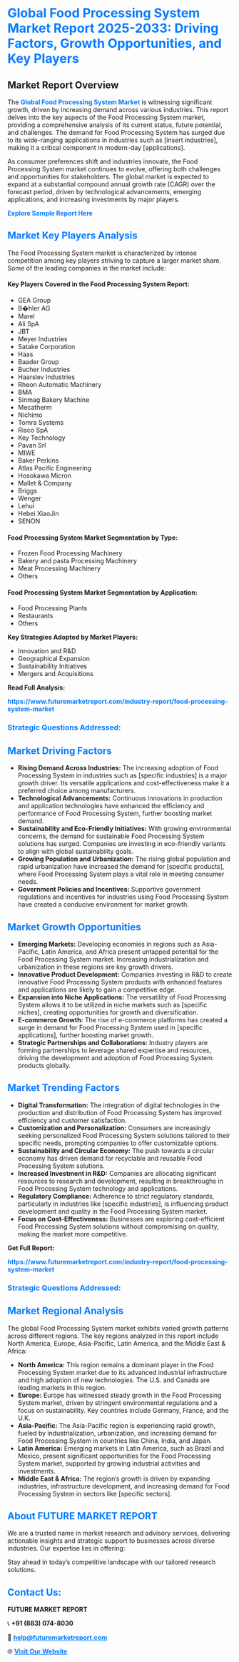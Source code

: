 <h1 style="color: #007BFF;">Global Food Processing System Market Report 2025-2033: Driving Factors, Growth Opportunities, and Key Players</h1>

<section id="overview">
<h2>Market Report Overview</h2>
<p>The <a href="https://www.futuremarketreport.com/industry-report/food-processing-system-market" style="color: #007BFF; text-decoration: none;"><strong>Global Food Processing System Market</strong></a> is witnessing significant growth, driven by increasing demand across various industries. This report delves into the key aspects of the Food Processing System market, providing a comprehensive analysis of its current status, future potential, and challenges. The demand for Food Processing System has surged due to its wide-ranging applications in industries such as [insert industries], making it a critical component in modern-day [applications].</p>
<p>As consumer preferences shift and industries innovate, the Food Processing System market continues to evolve, offering both challenges and opportunities for stakeholders. The global market is expected to expand at a substantial compound annual growth rate (CAGR) over the forecast period, driven by technological advancements, emerging applications, and increasing investments by major players.</p>
</section>

<section id="overview">
<p><a href="https://www.futuremarketreport.com/request-sample/reportId=91886" style="color: #007BFF; text-decoration: none;"><strong>Explore Sample Report Here</strong></a></p>
</section>

<section id="key-players">
<h2 style="color: #007BFF;">Market Key Players Analysis</h2>
<p>The Food Processing System market is characterized by intense competition among key players striving to capture a larger market share. Some of the leading companies in the market include:</p>
<h4>Key Players Covered in the Food Processing System Report:</h4>
<ul><li>GEA Group</li><li>B�hler AG</li><li>Marel</li><li>Ali SpA</li><li>JBT</li><li>Meyer Industries</li><li>Satake Corporation</li><li>Haas</li><li>Baader Group</li><li>Bucher Industries</li><li>Haarslev Industries</li><li>Rheon Automatic Machinery</li><li>BMA</li><li>Sinmag Bakery Machine</li><li>Mecatherm</li><li>Nichimo</li><li>Tomra Systems</li><li>Risco SpA</li><li>Key Technology</li><li>Pavan Srl</li><li>MIWE</li><li>Baker Perkins</li><li>Atlas Pacific Engineering</li><li>Hosokawa Micron</li><li>Mallet &amp; Company</li><li>Briggs</li><li>Wenger</li><li>Lehui</li><li>Hebei XiaoJin</li><li>SENON</li></ul>
<h4>Food Processing System Market Segmentation by Type:</h4>
<ul><li>Frozen Food Processing Machinery</li><li>Bakery and pasta Processing Machinery</li><li>Meat Processing Machinery</li><li>Others</li></ul>

<h4>Food Processing System Market Segmentation by Application:</h4>
<ul><li>Food Processing Plants</li><li>Restaurants</li><li>Others</li></ul>
<p><strong>Key Strategies Adopted by Market Players:</strong></p>
<ul>
<li>Innovation and R&D</li>
<li>Geographical Expansion</li>
<li>Sustainability Initiatives</li>
<li>Mergers and Acquisitions</li>
</ul>
</section>

<section>
<p><strong>Read Full Analysis: </strong></p><a href="https://www.futuremarketreport.com/industry-report/food-processing-system-market" style="color: #007BFF; text-decoration: none;"><strong>https://www.futuremarketreport.com/industry-report/food-processing-system-market</strong></a>
<h3 style="color: #007BFF;">Strategic Questions Addressed:</h3>
</section>

<section id="driving-factors">
<h2 style="color: #007BFF;">Market Driving Factors</h2>
<ul>
<li><strong>Rising Demand Across Industries:</strong> The increasing adoption of Food Processing System in industries such as [specific industries] is a major growth driver. Its versatile applications and cost-effectiveness make it a preferred choice among manufacturers.</li>
<li><strong>Technological Advancements:</strong> Continuous innovations in production and application technologies have enhanced the efficiency and performance of Food Processing System, further boosting market demand.</li>
<li><strong>Sustainability and Eco-Friendly Initiatives:</strong> With growing environmental concerns, the demand for sustainable Food Processing System solutions has surged. Companies are investing in eco-friendly variants to align with global sustainability goals.</li>
<li><strong>Growing Population and Urbanization:</strong> The rising global population and rapid urbanization have increased the demand for [specific products], where Food Processing System plays a vital role in meeting consumer needs.</li>
<li><strong>Government Policies and Incentives:</strong> Supportive government regulations and incentives for industries using Food Processing System have created a conducive environment for market growth.</li>
</ul>
</section>

<section id="growth-opportunities">
<h2 style="color: #007BFF;">Market Growth Opportunities</h2>
<ul>
<li><strong>Emerging Markets:</strong> Developing economies in regions such as Asia-Pacific, Latin America, and Africa present untapped potential for the Food Processing System market. Increasing industrialization and urbanization in these regions are key growth drivers.</li>
<li><strong>Innovative Product Development:</strong> Companies investing in R&D to create innovative Food Processing System products with enhanced features and applications are likely to gain a competitive edge.</li>
<li><strong>Expansion into Niche Applications:</strong> The versatility of Food Processing System allows it to be utilized in niche markets such as [specific niches], creating opportunities for growth and diversification.</li>
<li><strong>E-commerce Growth:</strong> The rise of e-commerce platforms has created a surge in demand for Food Processing System used in [specific applications], further boosting market growth.</li>
<li><strong>Strategic Partnerships and Collaborations:</strong> Industry players are forming partnerships to leverage shared expertise and resources, driving the development and adoption of Food Processing System products globally.</li>
</ul>
</section>

<section id="trending-factors">
<h2 style="color: #007BFF;">Market Trending Factors</h2>
<ul>
<li><strong>Digital Transformation:</strong> The integration of digital technologies in the production and distribution of Food Processing System has improved efficiency and customer satisfaction.</li>
<li><strong>Customization and Personalization:</strong> Consumers are increasingly seeking personalized Food Processing System solutions tailored to their specific needs, prompting companies to offer customizable options.</li>
<li><strong>Sustainability and Circular Economy:</strong> The push towards a circular economy has driven demand for recyclable and reusable Food Processing System solutions.</li>
<li><strong>Increased Investment in R&D:</strong> Companies are allocating significant resources to research and development, resulting in breakthroughs in Food Processing System technology and applications.</li>
<li><strong>Regulatory Compliance:</strong> Adherence to strict regulatory standards, particularly in industries like [specific industries], is influencing product development and quality in the Food Processing System market.</li>
<li><strong>Focus on Cost-Effectiveness:</strong> Businesses are exploring cost-efficient Food Processing System solutions without compromising on quality, making the market more competitive.</li>
</ul>
</section>

<section>
<p><strong>Get Full Report: </strong></p><a href="https://www.futuremarketreport.com/industry-report/food-processing-system-market" style="color: #007BFF; text-decoration: none;"><strong>https://www.futuremarketreport.com/industry-report/food-processing-system-market</strong></a>
<h3 style="color: #007BFF;">Strategic Questions Addressed:</h3>
</section>


<section id="regional-analysis">
<h2 style="color: #007BFF;">Market Regional Analysis</h2>
<p>The global Food Processing System market exhibits varied growth patterns across different regions. The key regions analyzed in this report include North America, Europe, Asia-Pacific, Latin America, and the Middle East & Africa:</p>
<ul>
<li><strong>North America:</strong> This region remains a dominant player in the Food Processing System market due to its advanced industrial infrastructure and high adoption of new technologies. The U.S. and Canada are leading markets in this region.</li>
<li><strong>Europe:</strong> Europe has witnessed steady growth in the Food Processing System market, driven by stringent environmental regulations and a focus on sustainability. Key countries include Germany, France, and the U.K.</li>
<li><strong>Asia-Pacific:</strong> The Asia-Pacific region is experiencing rapid growth, fueled by industrialization, urbanization, and increasing demand for Food Processing System in countries like China, India, and Japan.</li>
<li><strong>Latin America:</strong> Emerging markets in Latin America, such as Brazil and Mexico, present significant opportunities for the Food Processing System market, supported by growing industrial activities and investments.</li>
<li><strong>Middle East & Africa:</strong> The region’s growth is driven by expanding industries, infrastructure development, and increasing demand for Food Processing System in sectors like [specific sectors].</li>
</ul>
</section>

<footer>
<h2 style="color: #007BFF;">About FUTURE MARKET REPORT</h2>
<p>We are a trusted name in market research and advisory services, delivering actionable insights and strategic support to businesses across diverse industries. Our expertise lies in offering:</p>

<p>Stay ahead in today’s competitive landscape with our tailored research solutions.</p>

<h2 style="color: #007BFF;">Contact Us:</h2>
<p><strong>FUTURE MARKET REPORT</strong></p>
<p>📞 <strong>+91 (883) 074-8030</strong></p>
<p>📧 <strong><a href="mailto:help@futuremarketreport.com" style="color: #007BFF;">help@futuremarketreport.com</a></strong></p>
<p>🌐 <strong><a href="https://www.futuremarketreport.com/" style="color: #007BFF;">Visit Our Website</a></strong></p>
</footer>